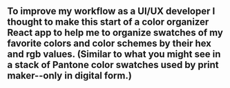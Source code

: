 ## To improve my workflow as a UI/UX developer I thought to make this start of a color organizer React app to help me to organize swatches of my favorite colors and color schemes by their hex and rgb values. (Similar to what you might see in a stack of Pantone color swatches used by print maker--only in digital form.)
